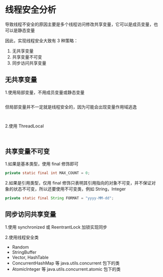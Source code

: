 # 线程安全分析

导致线程不安全的原因主要是多个线程访问修改共享变量，它可以是成员变量，也可以是静态变量

因此，实现线程安全大致有 3 种策略：
1. 无共享变量
2. 共享变量不可变
3. 同步访问共享变量

## 无共享变量

1.使用局部变量，不用成员变量或静态变量
```java

```
但局部变量并不一定就是线程安全的，因为可能会出现变量作用域逃逸
```java
 
```

2.使用 ThreadLocal
```java
 
```

## 共享变量不可变
1.如果是基本类型，使用 final 修饰即可
```java
private static final int MAX_COUNT = 0;
```

2.如果是引用类型，仅用 final 修饰只表明其引用指向的对象不可变，并不保证对象的状态不可变，所以还要使用不可变类，例如 String，Integer
```java
private static final String FORMAT = "yyyy-MM-dd";
```

## 同步访问共享变量

1.使用 synchronized 或 ReentrantLock 加锁实现同步

2.使用线程安全类
- Random
- StringBuffer
- Vector, HashTable
- ConcurrentHashMap 等 java.utils.concurrent 包下的类
- AtomicInteger 等 java.utils.concurrent.atomic 包下的类